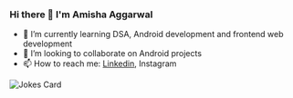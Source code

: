 ### Hi there 👋 I'm Amisha Aggarwal

- 🌱 I’m currently learning DSA, Android development and frontend web development
- 👯 I’m looking to collaborate on Android projects
- 📫 How to reach me: [Linkedin]("lol"), Instagram
<!-- Markdown -->
![Jokes Card](https://readme-jokes.vercel.app/api)

<!--
**amishaagg/amishaagg** is a ✨ _special_ ✨ repository because its `README.md` (this file) appears on your GitHub profile.

Here are some ideas to get you started:

- 🔭 I’m currently working on DSA, Android development and frontend web development
- 🌱 I’m currently learning ...
- 👯 I’m looking to collaborate on ...
- 🤔 I’m looking for help with ...
- 💬 Ask me about ...
- 📫 How to reach me: ...
- 😄 Pronouns: ...
- ⚡ Fun fact: ...
-->
